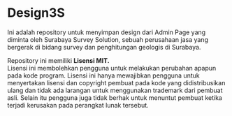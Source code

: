 # Design3S
Ini adalah repository untuk menyimpan design dari Admin Page yang diminta oleh Surabaya Survey Solution, sebuah perusahaan jasa yang bergerak di bidang survey dan penghitungan geologis di Surabaya.

Repository ini memiliki **Lisensi MIT.**      
Lisensi ini membolehkan pengguna untuk melakukan perubahan apapun pada kode program. Lisensi ini hanya mewajibkan pengguna untuk menyertakan lisensi dan copyright pembuat pada kode yang didistribusikan ulang dan tidak ada larangan untuk menggunakan trademark dari pembuat asli. Selain itu pengguna juga tidak berhak untuk menuntut pembuat ketika terjadi kerusakan pada perangkat lunak tersebut.
